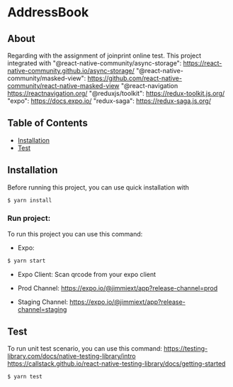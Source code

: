 # AddressBook

## About

Regarding with the assignment of joinprint online test. This project integrated with
"@react-native-community/async-storage": https://react-native-community.github.io/async-storage/
"@react-native-community/masked-view": https://github.com/react-native-community/react-native-masked-view
"@react-navigation https://reactnavigation.org/
"@reduxjs/toolkit": https://redux-toolkit.js.org/
"expo": https://docs.expo.io/
"redux-saga": https://redux-saga.js.org/

## Table of Contents

- [Installation](#Installation)
- [Test](#Test)

## Installation

Before running this project, you can use quick installation with

```bash
$ yarn install
```

### Run project:

To run this project you can use this command:

- Expo:

```bash
$ yarn start
```

- Expo Client:
  Scan qrcode from your expo client

- Prod Channel:
  https://expo.io/@jimmiext/app?release-channel=prod

- Staging Channel:
  https://expo.io/@jimmiext/app?release-channel=staging

## Test

To run unit test scenario, you can use this command:
https://testing-library.com/docs/native-testing-library/intro
https://callstack.github.io/react-native-testing-library/docs/getting-started

```bash
$ yarn test
```
